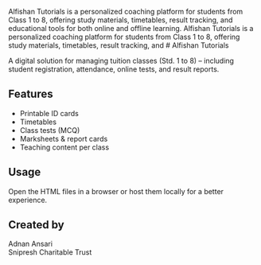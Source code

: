 Alfishan Tutorials is a personalized coaching platform for students from Class 1 to 8, offering study materials, timetables, result tracking, and educational tools for both online and offline learning.
Alfishan Tutorials is a personalized coaching platform for students from Class 1 to 8, offering study materials, timetables, result tracking, and # Alfishan Tutorials

A digital solution for managing tuition classes (Std. 1 to 8) – including student registration, attendance, online tests, and result reports.

## Features
- Printable ID cards
- Timetables
- Class tests (MCQ)
- Marksheets & report cards
- Teaching content per class

## Usage
Open the HTML files in a browser or host them locally for a better experience.

## Created by
Adnan Ansari  
Snipresh Charitable Trust

